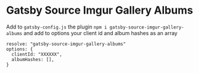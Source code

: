# Gatsby Source Imgur Gallery Albums

Add to `gatsby-config.js` the plugin `npm i gatsby-source-imgur-gallery-albums`
and add to options your client id and album hashes as an array

```
resolve: "gatsby-source-imgur-gallery-albums"
options: {
  clientId: "XXXXXX",
  albumHashes: [],
}

```
